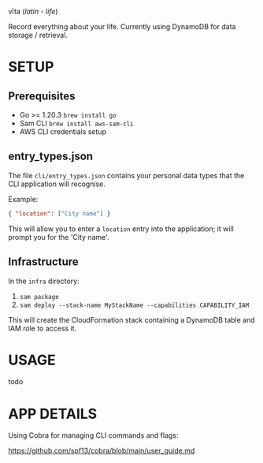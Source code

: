 vīta (_latin - life_)

Record everything about your life. Currently using DynamoDB for data storage / retrieval.

# SETUP

## Prerequisites

- Go >= 1.20.3 `brew install go`
- Sam CLI `brew install aws-sam-cli`
- AWS CLI credentials setup

## entry_types.json

The file `cli/entry_types.json` contains your personal data types that the CLI application
will recognise.

Example:

```json
{ "location": ["City name"] }
```

This will allow you to enter a `location` entry into the application; it will prompt you for
the 'City name'.

## Infrastructure

In the `infra` directory:

1. `sam package`
2. `sam deploy --stack-name MyStackName --capabilities CAPABILITY_IAM`

This will create the CloudFormation stack containing a DynamoDB table and IAM role to access it.

# USAGE

todo

# APP DETAILS

Using Cobra for managing CLI commands and flags:

https://github.com/spf13/cobra/blob/main/user_guide.md
